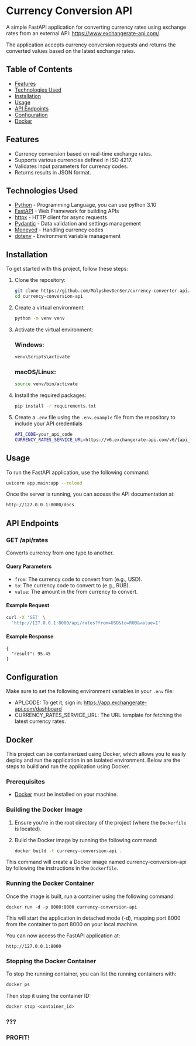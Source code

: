 # Currency Conversion API

A simple FastAPI application for converting currency rates using exchange rates from an external API: 
https://www.exchangerate-api.com/

The application accepts currency conversion requests and returns the converted values based on the latest exchange rates.

## Table of Contents

- [Features](#features)
- [Technologies Used](#technologies-used)
- [Installation](#installation)
- [Usage](#usage)
- [API Endpoints](#api-endpoints)
- [Configuration](#configuration)
- [Docker](#docker)

## Features

- Currency conversion based on real-time exchange rates.
- Supports various currencies defined in ISO 4217.
- Validates input parameters for currency codes.
- Returns results in JSON format.

## Technologies Used

- [Python](https://www.python.org/) - Programming Language, you can use python 3.10
- [FastAPI](https://fastapi.tiangolo.com/) - Web Framework for building APIs
- [httpx](https://www.python-httpx.org/) - HTTP client for async requests
- [Pydantic](https://pydantic-docs.helpmanual.io/) - Data validation and settings management
- [Moneyed](https://py-moneyed.readthedocs.io/en/latest/) - Handling currency codes
- [dotenv](https://pypi.org/project/python-dotenv/) - Environment variable management

## Installation

To get started with this project, follow these steps:

1. Clone the repository:

    ```bash
    git clone https://github.com/MalyshevDenSer/currency-converter-api.git
    cd currency-conversion-api
    ```

2. Create a virtual environment:

    ```bash
    python -m venv venv
    ```

3. Activate the virtual environment:

    ### Windows:

    ```bash
    venv\Scripts\activate
    ```

    ### macOS/Linux:

    ```bash
    source venv/bin/activate
    ```

4. Install the required packages:

    ```bash
    pip install -r requirements.txt
    ```

5. Create a `.env`  file using the `.env.example` file from the repository to include your API credentials

    ```bash
   API_CODE=your_api_code
   CURRENCY_RATES_SERVICE_URL=https://v6.exchangerate-api.com/v6/{api_key}/latest/{from_currency}
    ```

## Usage

To run the FastAPI application, use the following command:

```bash
uvicorn app.main:app --reload
   ```

Once the server is running, you can access the API documentation at:

```bash
http://127.0.0.1:8000/docs
```

## API Endpoints

### GET /api/rates
Converts currency from one type to another.

#### Query Parameters
- `from`: The currency code to convert from (e.g., USD).
- `to`: The currency code to convert to (e.g., RUB).
- `value`: The amount in the from currency to convert.

#### Example Request

```bash
curl -X 'GET' \
  'http://127.0.0.1:8000/api/rates?from=USD&to=RUB&value=1'
```

#### Example Response

```
{
  "result": 95.45
}
```

## Configuration

Make sure to set the following environment variables in your `.env` file:

- API_CODE: To get it, sign in: https://app.exchangerate-api.com/dashboard
- CURRENCY_RATES_SERVICE_URL: The URL template for fetching the latest currency rates.

## Docker

This project can be containerized using Docker, which allows you to easily deploy and run the application in an isolated environment. Below are the steps to build and run the application using Docker.

### Prerequisites

- [Docker](https://www.docker.com/) must be installed on your machine.

### Building the Docker Image

1. Ensure you're in the root directory of the project (where the `Dockerfile` is located).
2. Build the Docker image by running the following command:

   ```bash
   docker build -t currency-conversion-api .
   ```
   
This command will create a Docker image named currency-conversion-api by following the instructions in the `Dockerfile`.

### Running the Docker Container

Once the image is built, run a container using the following command:

```
docker run -d -p 8000:8000 currency-conversion-api
```

This will start the application in detached mode (-d), mapping port 8000 from the container to port 8000 on your local machine.

You can now access the FastAPI application at:

```
http://127.0.0.1:8000
```

### Stopping the Docker Container

To stop the running container, you can list the running containers with:

```bash
docker ps
```

Then stop it using the container ID:

```bash
docker stop <container_id>
```

### ???

### PROFIT!
